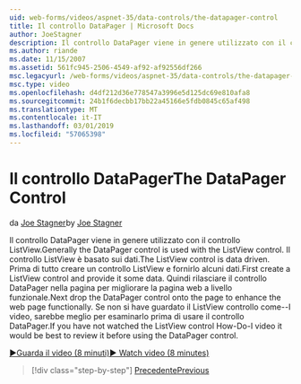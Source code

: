 ```yaml
---
uid: web-forms/videos/aspnet-35/data-controls/the-datapager-control
title: Il controllo DataPager | Microsoft Docs
author: JoeStagner
description: Il controllo DataPager viene in genere utilizzato con il controllo ListView. Il controllo ListView è basato sui dati. Prima di tutto creare un controllo ListView e fornirlo alcuni d...
ms.author: riande
ms.date: 11/15/2007
ms.assetid: 561fc945-2506-4549-af92-af92556df266
msc.legacyurl: /web-forms/videos/aspnet-35/data-controls/the-datapager-control
msc.type: video
ms.openlocfilehash: d4df212d36e778547a3996e5d125dc69e810afa8
ms.sourcegitcommit: 24b1f6decbb17bb22a45166e5fdb0845c65af498
ms.translationtype: MT
ms.contentlocale: it-IT
ms.lasthandoff: 03/01/2019
ms.locfileid: "57065398"
---
```

<a name="the-datapager-control"></a><span data-ttu-id="f7cc7-105">Il controllo DataPager</span><span class="sxs-lookup"><span data-stu-id="f7cc7-105">The DataPager Control</span></span>
====================
<span data-ttu-id="f7cc7-106">da [Joe Stagner](https://github.com/JoeStagner)</span><span class="sxs-lookup"><span data-stu-id="f7cc7-106">by [Joe Stagner](https://github.com/JoeStagner)</span></span>

<span data-ttu-id="f7cc7-107">Il controllo DataPager viene in genere utilizzato con il controllo ListView.</span><span class="sxs-lookup"><span data-stu-id="f7cc7-107">Generally the DataPager control is used with the ListView control.</span></span> <span data-ttu-id="f7cc7-108">Il controllo ListView è basato sui dati.</span><span class="sxs-lookup"><span data-stu-id="f7cc7-108">The ListView control is data driven.</span></span> <span data-ttu-id="f7cc7-109">Prima di tutto creare un controllo ListView e fornirlo alcuni dati.</span><span class="sxs-lookup"><span data-stu-id="f7cc7-109">First create a ListView control and provide it some data.</span></span> <span data-ttu-id="f7cc7-110">Quindi rilasciare il controllo DataPager nella pagina per migliorare la pagina web a livello funzionale.</span><span class="sxs-lookup"><span data-stu-id="f7cc7-110">Next drop the DataPager control onto the page to enhance the web page functionally.</span></span> <span data-ttu-id="f7cc7-111">Se non si have guardato il ListView controllo come--I video, sarebbe meglio per esaminarlo prima di usare il controllo DataPager.</span><span class="sxs-lookup"><span data-stu-id="f7cc7-111">If you have not watched the ListView control How-Do-I video it would be best to review it before using the DataPager control.</span></span>

[<span data-ttu-id="f7cc7-112">&#9654;Guarda il video (8 minuti)</span><span class="sxs-lookup"><span data-stu-id="f7cc7-112">&#9654; Watch video (8 minutes)</span></span>](https://channel9.msdn.com/Blogs/ASP-NET-Site-Videos/the-datapager-control)

> [!div class="step-by-step"]
> [<span data-ttu-id="f7cc7-113">Precedente</span><span class="sxs-lookup"><span data-stu-id="f7cc7-113">Previous</span></span>](the-listview-control.md)
